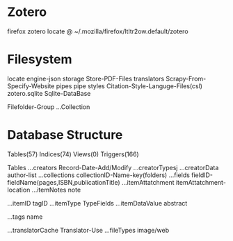 # Zotero
firefox zotero locate @ ~/.mozilla/firefox/ltltr2ow.default/zotero

# Filesystem
locate              engine-json
storage             Store-PDF-Files
translators         Scrapy-From-Specify-Website
pipes               pipe
styles              Citation-Style-Languge-Files(csl)
zotero.sqlite       Sqlite-DataBase

Filefolder-Group
...Collection

# Database Structure
Tables(57)
Indices(74)
Views(0)
Triggers(166)


Tables
...creators         Record-Date-Add/Modify
...creatorTypesj
...creatorData      author-list
...collections      collectionID-Name-key(folders)
...fields           fieldID-fieldName(pages,ISBN,publicationTitle)
...itemAttatchment  itemAttatchment-location
...itemNotes        note

...itemID           tagID
...itemType         TypeFields
...itemDataValue    abstract

...tags             name

...translatorCache  Translator-Use
...fileTypes        image/web



